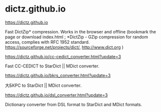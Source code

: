 # dictz.github.io
https://dictz.github.io

Fast DictZip* compression. Works in the browser and offline (bookmark the page or download index.html ; *DictZip - GZip compression for random access, complies with RFC 1952 standard. https://sourceforge.net/projects/dict/, http://www.dict.org )



https://dictz.github.io/cc-cedict_converter.html?update=3

Fast CC-CEDICT to StarDict || MDict converter. 


https://dictz.github.io/bkrs_converter.html?update=3

大БКРС to StarDict || MDict converter. 


https://dictz.github.io/dsl_converter.html?update=3

Dictionary converter from DSL format to StarDict and MDict formats.
